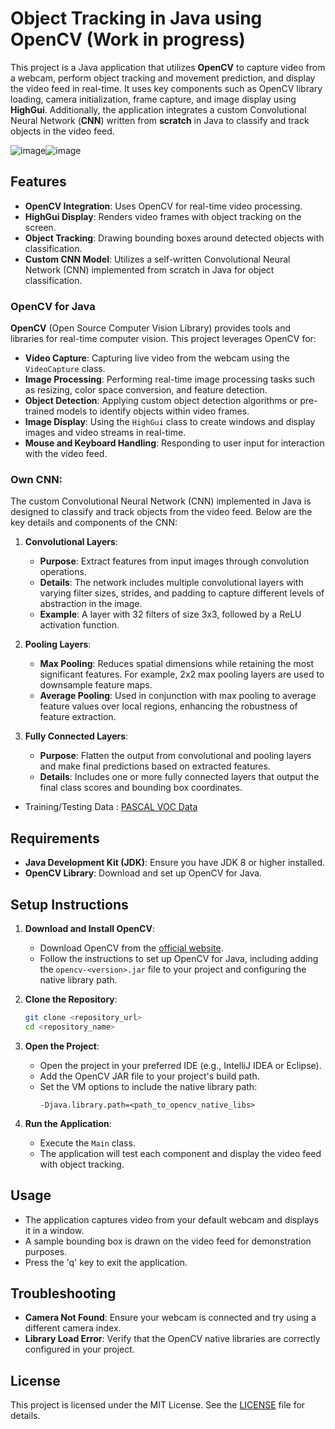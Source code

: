 # Object Tracking in Java using OpenCV (Work in progress)

This project is a Java application that utilizes **OpenCV** to capture video from a webcam, perform object tracking and movement prediction, and display the video feed in real-time. It uses key components such as OpenCV library loading, camera initialization, frame capture, and image display using **HighGui**. Additionally, the application integrates a custom Convolutional Neural Network (**CNN**) written from **scratch** in Java to classify and track objects in the video feed.

![image](https://github.com/user-attachments/assets/660b0931-ad11-417b-86f9-d04adeb78551)![image](https://github.com/user-attachments/assets/ae83c22d-dc77-4101-b0d2-f8c1e5d07aab)



## Features

- **OpenCV Integration**: Uses OpenCV for real-time video processing.
- **HighGui Display**: Renders video frames with object tracking on the screen.
- **Object Tracking**: Drawing bounding boxes around detected objects with classification.
- **Custom CNN Model**: Utilizes a self-written Convolutional Neural Network (CNN) implemented from scratch in Java for object classification.

### OpenCV for Java
**OpenCV** (Open Source Computer Vision Library) provides tools and libraries for real-time computer vision. This project leverages OpenCV for:

- **Video Capture**: Capturing live video from the webcam using the `VideoCapture` class.
- **Image Processing**: Performing real-time image processing tasks such as resizing, color space conversion, and feature detection.
- **Object Detection**: Applying custom object detection algorithms or pre-trained models to identify objects within video frames.
- **Image Display**: Using the `HighGui` class to create windows and display images and video streams in real-time.
- **Mouse and Keyboard Handling**: Responding to user input for interaction with the video feed.

### Own CNN:
The custom Convolutional Neural Network (CNN) implemented in Java is designed to classify and track objects from the video feed. Below are the key details and components of the CNN:
1. **Convolutional Layers**:
   - **Purpose**: Extract features from input images through convolution operations.
   - **Details**: The network includes multiple convolutional layers with varying filter sizes, strides, and padding to capture different levels of abstraction in the image.
   - **Example**: A layer with 32 filters of size 3x3, followed by a ReLU activation function.

2. **Pooling Layers**:
   - **Max Pooling**: Reduces spatial dimensions while retaining the most significant features. For example, 2x2 max pooling layers are used to downsample feature maps.
   - **Average Pooling**: Used in conjunction with max pooling to average feature values over local regions, enhancing the robustness of feature extraction.

3. **Fully Connected Layers**:
   - **Purpose**: Flatten the output from convolutional and pooling layers and make final predictions based on extracted features.
   - **Details**: Includes one or more fully connected layers that output the final class scores and bounding box coordinates.

- Training/Testing Data : [PASCAL VOC Data](http://host.robots.ox.ac.uk/pascal/VOC/voc2012/devkit_doc.pdf)
    
## Requirements

- **Java Development Kit (JDK)**: Ensure you have JDK 8 or higher installed.
- **OpenCV Library**: Download and set up OpenCV for Java.

## Setup Instructions

1. **Download and Install OpenCV**:
    - Download OpenCV from the [official website](https://opencv.org/).
    - Follow the instructions to set up OpenCV for Java, including adding the `opencv-<version>.jar` file to your project and configuring the native library path.

2. **Clone the Repository**:
    ```sh
    git clone <repository_url>
    cd <repository_name>
    ```

3. **Open the Project**:
    - Open the project in your preferred IDE (e.g., IntelliJ IDEA or Eclipse).
    - Add the OpenCV JAR file to your project's build path.
    - Set the VM options to include the native library path:
      ```plaintext
      -Djava.library.path=<path_to_opencv_native_libs>
      ```

4. **Run the Application**:
    - Execute the `Main` class.
    - The application will test each component and display the video feed with object tracking.

## Usage

- The application captures video from your default webcam and displays it in a window.
- A sample bounding box is drawn on the video feed for demonstration purposes.
- Press the 'q' key to exit the application.

## Troubleshooting

- **Camera Not Found**: Ensure your webcam is connected and try using a different camera index.
- **Library Load Error**: Verify that the OpenCV native libraries are correctly configured in your project.

## License

This project is licensed under the MIT License. See the [LICENSE](LICENSE) file for details.

